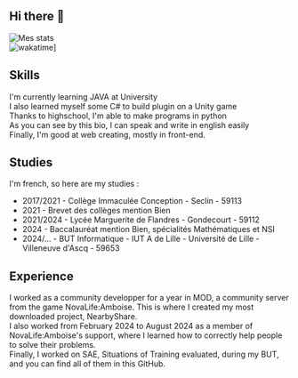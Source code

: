 ## Hi there 👋

![Mes stats](https://github-readme-stats.vercel.app/api?username=icecubefr)  
![wakatime](https://wakatime.com/badge/user/a9c2ac79-5715-46ac-8b12-4e76019cbc49.svg)] 

## Skills

I'm currently learning JAVA at University  
I also learned myself some C# to build plugin on a Unity game  
Thanks to highschool, I'm able to make programs in python  
As you can see by this bio, I can speak and write in english easily  
Finally, I'm good at web creating, mostly in front-end.  

## Studies
I'm french, so here are my studies :  
- 2017/2021 - Collège Immaculée Conception - Seclin - 59113
- 2021 - Brevet des collèges mention Bien
- 2021/2024 - Lycée Marguerite de Flandres - Gondecourt - 59112
- 2024 - Baccalauréat mention Bien, spécialités Mathématiques et NSI
- 2024/... - BUT Informatique - IUT A de Lille - Université de Lille - Villeneuve d'Ascq - 59653

## Experience
I worked as a community developper for a year in MOD, a community server from the game NovaLife:Amboise. This is where I created my most downloaded project, NearbyShare.  
I also worked from February 2024 to August 2024 as a member of NovaLife:Amboise's support, where I learned how to correctly help people to solve their problems.  
Finally, I worked on SAE, Situations of Training evaluated, during my BUT, and you can find all of them in this GitHub.  

<!--
**IceCubeFr/IceCubeFr** is a ✨ _special_ ✨ repository because its `README.md` (this file) appears on your GitHub profile.

Here are some ideas to get you started:

- 🔭 I’m currently working on ...
- 🌱 I’m currently learning ...
- 👯 I’m looking to collaborate on ...
- 🤔 I’m looking for help with ...
- 💬 Ask me about ...
- 📫 How to reach me: ...
- 😄 Pronouns: ...
- ⚡ Fun fact: ...
-->
